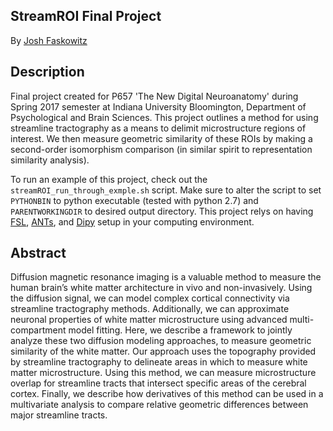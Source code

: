 ## StreamROI Final Project

By [Josh Faskowitz](https://github.com/faskowit)

## Description

Final project created for P657 'The New Digital Neuroanatomy' during Spring 2017 semester at Indiana University Bloomington, Department of Psychological and Brain Sciences. This project outlines a method for using streamline tractography as a means to delimit microstructure regions of interest. We then measure geometric similarity of these ROIs by making a second-order isomorphism comparison (in similar spirit to representation similarity analysis). 

To run an example of this project, check out the `streamROI_run_through_exmple.sh` script. Make sure to alter the script to set `PYTHONBIN` to python executable (tested with python 2.7) and `PARENTWORKINGDIR` to desired output directory. This project relys on having [FSL](https://fsl.fmrib.ox.ac.uk/fsl/fslwiki/), [ANTs](https://github.com/stnava/ANTs), and [Dipy](http://nipy.org/dipy/) setup in your computing environment. 

## Abstract

Diffusion magnetic resonance imaging is a valuable method to measure the human brain’s white matter architecture in vivo and non-invasively. Using the diffusion signal, we can model complex cortical connectivity via streamline tractography methods. Additionally, we can approximate neuronal properties of white matter microstructure using advanced multi-compartment model fitting. Here, we describe a framework to jointly analyze these two diffusion modeling approaches, to measure geometric similarity of the white matter. Our approach uses the topography provided by streamline tractography to delineate areas in which to measure white matter microstructure. Using this method, we can measure microstructure overlap for streamline tracts that intersect specific areas of the cerebral cortex. Finally, we describe how derivatives of this method can be used in a multivariate analysis to compare relative geometric differences between major streamline tracts. 

